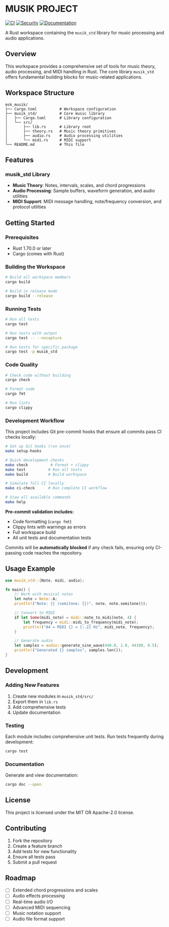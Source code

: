 # MUSIK PROJECT

[![CI](https://github.com/veminovici/msk_musik/workflows/CI/badge.svg)](https://github.com/veminovici/msk_musik/actions)
[![Security](https://github.com/veminovici/msk_musik/workflows/Security%20and%20Dependencies/badge.svg)](https://github.com/veminovici/msk_musik/actions)
[![Documentation](https://github.com/veminovici/msk_musik/workflows/Documentation/badge.svg)](https://github.com/veminovici/msk_musik/actions)

A Rust workspace containing the `musik_std` library for music processing and audio applications.

## Overview

This workspace provides a comprehensive set of tools for music theory, audio processing, and MIDI handling in Rust. The core library `musik_std` offers fundamental building blocks for music-related applications.

## Workspace Structure

```
msk_musik/
├── Cargo.toml          # Workspace configuration
├── musik_std/          # Core music library
│   ├── Cargo.toml      # Library configuration
│   └── src/
│       ├── lib.rs      # Library root
│       ├── theory.rs   # Music theory primitives
│       ├── audio.rs    # Audio processing utilities
│       └── midi.rs     # MIDI support
└── README.md           # This file
```

## Features

### musik_std Library

- **Music Theory**: Notes, intervals, scales, and chord progressions
- **Audio Processing**: Sample buffers, waveform generation, and audio utilities
- **MIDI Support**: MIDI message handling, note/frequency conversion, and protocol utilities

## Getting Started

### Prerequisites

- Rust 1.70.0 or later
- Cargo (comes with Rust)

### Building the Workspace

```bash
# Build all workspace members
cargo build

# Build in release mode
cargo build --release
```

### Running Tests

```bash
# Run all tests
cargo test

# Run tests with output
cargo test -- --nocapture

# Run tests for specific package
cargo test -p musik_std
```

### Code Quality

```bash
# Check code without building
cargo check

# Format code
cargo fmt

# Run lints
cargo clippy
```

### Development Workflow

This project includes Git pre-commit hooks that ensure all commits pass CI checks locally:

```bash
# Set up Git hooks (run once)
make setup-hooks

# Quick development checks
make check          # Format + clippy
make test          # Run all tests
make build         # Build workspace

# Simulate full CI locally
make ci-check      # Run complete CI workflow

# View all available commands
make help
```

**Pre-commit validation includes:**
- Code formatting (`cargo fmt`)
- Clippy lints with warnings as errors
- Full workspace build
- All unit tests and documentation tests

Commits will be **automatically blocked** if any check fails, ensuring only CI-passing code reaches the repository.

## Usage Example

```rust
use musik_std::{Note, midi, audio};

fn main() {
    // Work with musical notes
    let note = Note::A;
    println!("Note: {} (semitone: {})", note, note.semitone());

    // Convert to MIDI
    if let Some(midi_note) = midi::note_to_midi(note, 4) {
        let frequency = midi::midi_to_frequency(midi_note);
        println!("A4 = MIDI {} = {:.2} Hz", midi_note, frequency);
    }

    // Generate audio
    let samples = audio::generate_sine_wave(440.0, 1.0, 44100, 0.5);
    println!("Generated {} samples", samples.len());
}
```

## Development

### Adding New Features

1. Create new modules in `musik_std/src/`
2. Export them in `lib.rs`
3. Add comprehensive tests
4. Update documentation

### Testing

Each module includes comprehensive unit tests. Run tests frequently during development:

```bash
cargo test
```

### Documentation

Generate and view documentation:

```bash
cargo doc --open
```

## License

This project is licensed under the MIT OR Apache-2.0 license.

## Contributing

1. Fork the repository
2. Create a feature branch
3. Add tests for new functionality
4. Ensure all tests pass
5. Submit a pull request

## Roadmap

- [ ] Extended chord progressions and scales
- [ ] Audio effects processing
- [ ] Real-time audio I/O
- [ ] Advanced MIDI sequencing
- [ ] Music notation support
- [ ] Audio file format support
